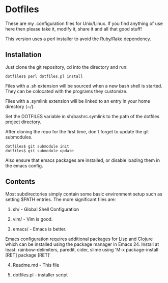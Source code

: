 Dotfiles
========

These are my .configuration files for Unix/Linux. If you find anything of
use here then please take it, modify it, share it and all that good stuff!

This version uses a perl installer to avoid the Ruby/Rake dependency.

Installation
---------------

Just clone the git repository, cd into the directory and run:

    dotfiles$ perl dotfiles.pl install

Files with a .sh extension will be sourced when a new bash 
shell is started. They can be colocated with the programs they
customize.

Files with a .symlink extension will be linked to an entry
in your home directory (~/).

Set the DOTFILES variable in sh/bashrc.symlink to the path of
the dotfiles project directory.

After cloning the repo for the first time, don't forget to update the
git submodules.

    dotfiles$ git submodule init
    dotfiles$ git submodule update

Also ensure that emacs packages are installed, or disable loading
them in the emacs config.

Contents
--------

Most subdirectories simply contain some basic environment setup
such as setting $PATH entries. The more significant files are:

1) sh/ - Global Shell Configuration

2) vim/ - Vim is good.

3) emacs/ - Emacs is better.

Emacs configuration requires additional packages for Lisp and Clojure which can be installed using the package manager in Emacs 24. Install at least: rainbow-delimiters, paredit, cider, slime using 'M-x package-install [RET] package [RET]'

4) Readme.md - This file

5) dotfiles.pl - installer script
